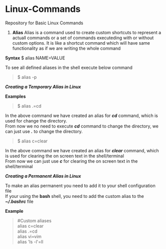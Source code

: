 # Linux-Commands
Repository for Basic Linux Commands 
1. **Alias**
Alias is a command used to create custom shortcuts to represent a actuall commands or a set of commands executeding with or without custom options. 
It is like a shortcut command which will have same functionality as if we are writing the whole command  

**Syntax**
$ alias NAME=VALUE

To see all defined aliases in the shell execute below command 

> $ alias -p 

***Creating a Temporary Alias in Linux***

**Examples**

> $ alias .=cd

In the above command we have created an alias for ***cd*** command, which is used for change the directory.  \
From now we no need to execute ***cd*** command to change the directory, we can just use ***.*** to change the directory.  

> $ alias  c=clear

In the above command we have created an alias for ***clear*** command, which is used for clearing the on screen text in the shell/terminal \
From now we can just use ***c*** for clearing the on screen text in the shell/terminal

***Creating a Permanent Alias in Linux***

To make an alias permanent you need to add it to your shell configuration file \
If your using the **bash** shell, you need to add the custom alias to the ***~/.bashrc*** file

**Example**

> #Custom aliases \
alias c=clear \
alias .=cd \
alias vi=vim \
alias 'ls -l'=ll
